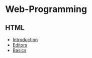 # Web-Programming

## HTML

* [Introduction](https://junji64.github.io/Web-Programming/HTML/HTML%20intro.html)
* [Editors](https://junji64.github.io/Web-Programming/HTML/HTML%20Editors.html)
* [Basics](https://junji64.github.io/Web-Programming/HTML/HTML%20Basic.html)

